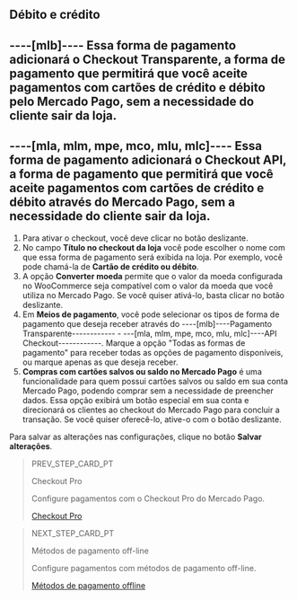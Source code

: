 ## Débito e crédito

----[mlb]----
Essa forma de pagamento adicionará o Checkout Transparente, a forma de pagamento que permitirá que você aceite pagamentos com cartões de crédito e débito pelo Mercado Pago, sem a necessidade do cliente sair da loja.
------------

----[mla, mlm, mpe, mco, mlu, mlc]----
Essa forma de pagamento adicionará o Checkout API, a forma de pagamento que permitirá que você aceite pagamentos com cartões de crédito e débito através do Mercado Pago, sem a necessidade do cliente sair da loja.
------------

1. Para ativar o checkout, você deve clicar no botão deslizante.
2. No campo **Título no checkout da loja** você pode escolher o nome com que essa forma de pagamento será exibida na loja. Por exemplo, você pode chamá-la de **Cartão de crédito ou débito**.
3. A opção **Converter moeda** permite que o valor da moeda configurada no WooCommerce seja compatível com o valor da moeda que você utiliza no Mercado Pago. Se você quiser ativá-lo, basta clicar no botão deslizante.
4. Em **Meios de pagamento**, você pode selecionar os tipos de forma de pagamento que deseja receber através do ----[mlb]----Pagamento Transparente------------ - ---[mla, mlm, mpe, mco, mlu, mlc]----API Checkout------------. Marque a opção "Todas as formas de pagamento" para receber todas as opções de pagamento disponíveis, ou marque apenas as que deseja receber.
5. **Compras com cartões salvos ou saldo no Mercado Pago** é uma funcionalidade para quem possui cartões salvos ou saldo em sua conta Mercado Pago, podendo comprar sem a necessidade de preencher dados. Essa opção exibirá um botão especial em sua conta e direcionará os clientes ao checkout do Mercado Pago para concluir a transação. Se você quiser oferecê-lo, ative-o com o botão deslizante.

Para salvar as alterações nas configurações, clique no botão **Salvar alterações**.

> PREV_STEP_CARD_PT
>
> Checkout Pro
>
> Configure pagamentos com o Checkout Pro do Mercado Pago.
>
> [Checkout Pro](/developers/pt/docs/woocommerce/integration-configuration/payments-configuration/checkoutpro)

> NEXT_STEP_CARD_PT
>
> Métodos de pagamento off-line
>
> Configure pagamentos com métodos de pagamento off-line.
>
> [Métodos de pagamento offline](/developers/pt/docs/woocommerce/integration-configuration/payments-configuration/offline-payments)